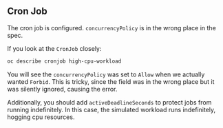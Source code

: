 ## Cron Job

The cron job is configured.  `concurrencyPolicy` is in the wrong place in the spec.  

If you look at the `CronJob` closely:
```bash
oc describe cronjob high-cpu-workload
```

You will see the `concurrencyPolicy` was set to `Allow` when we actually wanted `Forbid`.  This is tricky, since the field was in the wrong place but it was silently ignored, causing the error.

Additionally, you should add `activeDeadlineSeconds` to protect jobs from running indefinitely.  In this case, the simulated workload runs indefinitely, hogging cpu resources.
